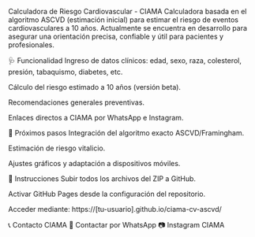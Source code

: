 Calculadora de Riesgo Cardiovascular - CIAMA
Calculadora basada en el algoritmo ASCVD (estimación inicial) para estimar el riesgo de eventos cardiovasculares a 10 años.
Actualmente se encuentra en desarrollo para asegurar una orientación precisa, confiable y útil para pacientes y profesionales.

🩺 Funcionalidad
Ingreso de datos clínicos: edad, sexo, raza, colesterol, presión, tabaquismo, diabetes, etc.

Cálculo del riesgo estimado a 10 años (versión beta).

Recomendaciones generales preventivas.

Enlaces directos a CIAMA por WhatsApp e Instagram.

📌 Próximos pasos
Integración del algoritmo exacto ASCVD/Framingham.

Estimación de riesgo vitalicio.

Ajustes gráficos y adaptación a dispositivos móviles.

🚀 Instrucciones
Subir todos los archivos del ZIP a GitHub.

Activar GitHub Pages desde la configuración del repositorio.

Acceder mediante:
https://[tu-usuario].github.io/ciama-cv-ascvd/

📞 Contacto
CIAMA
📲 Contactar por WhatsApp
📷 Instagram CIAMA

